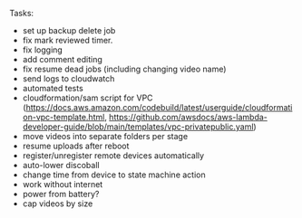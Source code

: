 
Tasks:
* set up backup delete job
* fix mark reviewed timer.
* fix logging
* add comment editing
* fix resume dead jobs (including changing video name)
* send logs to cloudwatch
* automated tests
* cloudformation/sam script for VPC (https://docs.aws.amazon.com/codebuild/latest/userguide/cloudformation-vpc-template.html, https://github.com/awsdocs/aws-lambda-developer-guide/blob/main/templates/vpc-privatepublic.yaml)
* move videos into separate folders per stage
* resume uploads after reboot
* register/unregister remote devices automatically
* auto-lower discoball
* change time from device to state machine action
* work without internet
* power from battery?
* cap videos by size
